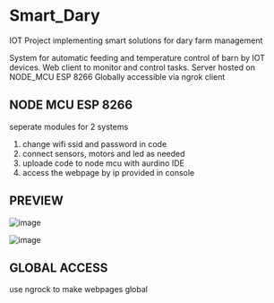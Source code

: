 # Smart_Dary
IOT Project implementing smart solutions for dary farm management

System for automatic feeding and temperature control of barn by IOT devices. Web client to monitor and control tasks. Server hosted on NODE_MCU ESP 8266 Globally accessible via ngrok client


## NODE MCU ESP 8266

seperate modules for 2 systems 

1. change wifi ssid and password in code
2. connect sensors, motors and led as needed
3. uploade code to node mcu with aurdino IDE
4. access the webpage by ip provided in console 

## PREVIEW
![image](https://user-images.githubusercontent.com/54105991/120181156-4b240980-c22a-11eb-9203-33a16f47f227.png)



![image](https://user-images.githubusercontent.com/54105991/120181250-6c84f580-c22a-11eb-878e-584fd7e6a259.png)


## GLOBAL ACCESS

use ngrock to make webpages global
